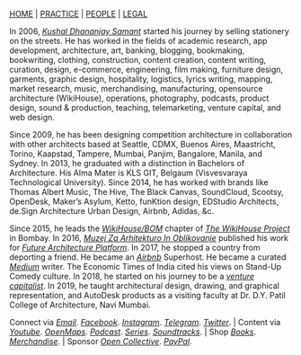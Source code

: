 [HOME](https://kvshvl.github.io/index.html) | [PRACTICE](https://kvshvl.github.io/practice.html) | [PEOPLE](https://kvshvl.github.io/people.html) | [LEGAL](https://kvshvl.github.io/legal.html)

In 2006, [_Kushal Dhananjay Samant_](https://linkedin.com/in/kvshvl) started his journey by selling stationery on the streets. He has worked in the fields of academic research, app development, architecture, art, banking, blogging, bookmaking, bookwriting, clothing, construction, content creation, content writing, curation, design, e-commerce, engineering, film making, furniture design, garments, graphic design, hospitality, logistics, lyrics writing, mapping, market research, music, merchandising, manufacturing, opensource architecture (WikiHouse), operations, photography, podcasts, product design, sound & production, teaching, telemarketing, venture capital, and web design.

Since 2009, he has been designing competition architecture in collaboration with other architects based at Seattle, CDMX, Buenos Aires, Maastricht, Torino, Kaapstad, Tampere, Mumbai, Panjim, Bangalore, Manila, and Sydney. In 2013, he graduated with a distinction in Bachelors of Architecture. His Alma Mater is KLS GIT, Belgaum (Visvesvaraya Technological University). Since 2014, he has worked with brands like Thomas Albert Music, The Hive, The Black Canvas, SoundCloud, Scootsy, OpenDesk, Maker’s Asylum, Ketto, funKtion design, EDStudio Architects, de.Sign Architecture Urban Design, Airbnb, Adidas, &c.

Since 2015, he leads the [_WikiHouse/BOM_](https://sketchfab.com/WikiHouseBOM) chapter of [_The WikiHouse Project_](https://wikihouse.cc/Contributors) in Bombay. In 2016, [_Muzej Za Arhitekturo In Oblikovanje_](http://www.mao.si) published his work for [_Future Architecture Platform_](https://futurearchitectureplatform.org/projects/8e8af477-4aea-431b-a69f-74cd05862eac). In 2017, he stopped a country from deporting a friend. He became an [_Airbnb_](https://airbnb.co.in/users/show/21563871) Superhost. He became a curated [_Medium_](https://medium.com/@kvshvl) writer. The Economic Times of India cited his views on Stand-Up Comedy culture. In 2018, he started on his journey to be a [_venture capitalist_](https://angel.co/kvshvl). In 2019, he taught architectural design, drawing, and graphical representation, and AutoDesk products as a visiting faculty at Dr. D.Y. Patil College of Architecture, Navi Mumbai.

Connect via [_Email_](mailto:%20kushaldsamant@gmail.com). [_Facebook_](https://facebook.com/kvshvl). [_Instagram_](https://instagram.com/kvshvl). [_Telegram_](https://t.me/kvshvl). [_Twitter_](https://twitter.com/kvshvl_). | Content via [_Youtube_](https://www.youtube.com/channel/UCQCznCqUhALucLSk6N8ROPA/playlists). [_OpenMaps_](https://www.openstreetmap.org/user/KVSHVL). [_Podcast_](https://anchor.fm/kvshvl). [_Series_](https://instagram.com/kvshvl/channel). [_Soundtracks_](https://soundcloud.com/kvshvl). | Shop [_Books_](https://www.instamojo.com/kvshvl). [_Merchandise_](https://kvshvl.threadless.com). | Sponsor [_Open Collective_](https://opencollective.com/kvshvl). [_PayPal_](https://www.paypal.com/paypalme2/parceloff).